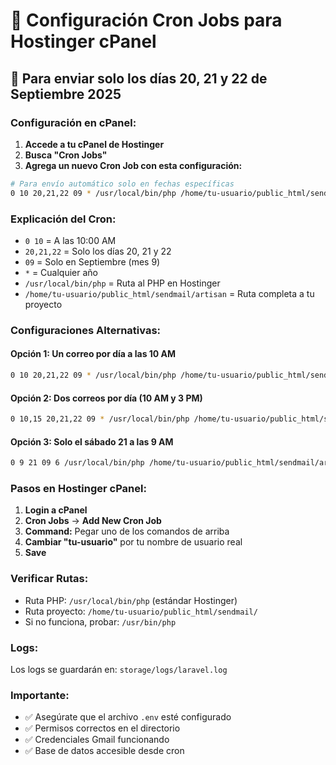 # 🚀 Configuración Cron Jobs para Hostinger cPanel

## 📅 Para enviar solo los días 20, 21 y 22 de Septiembre 2025

### **Configuración en cPanel:**

1. **Accede a tu cPanel de Hostinger**
2. **Busca "Cron Jobs"**
3. **Agrega un nuevo Cron Job con esta configuración:**

```bash
# Para envío automático solo en fechas específicas
0 10 20,21,22 09 * /usr/local/bin/php /home/tu-usuario/public_html/sendmail/artisan mype:scheduled-send
```

### **Explicación del Cron:**
- `0 10` = A las 10:00 AM
- `20,21,22` = Solo los días 20, 21 y 22
- `09` = Solo en Septiembre (mes 9)
- `*` = Cualquier año
- `/usr/local/bin/php` = Ruta al PHP en Hostinger
- `/home/tu-usuario/public_html/sendmail/artisan` = Ruta completa a tu proyecto

### **Configuraciones Alternativas:**

#### Opción 1: Un correo por día a las 10 AM
```bash
0 10 20,21,22 09 * /usr/local/bin/php /home/tu-usuario/public_html/sendmail/artisan mype:send-consulta
```

#### Opción 2: Dos correos por día (10 AM y 3 PM)
```bash
0 10,15 20,21,22 09 * /usr/local/bin/php /home/tu-usuario/public_html/sendmail/artisan mype:send-consulta
```

#### Opción 3: Solo el sábado 21 a las 9 AM
```bash
0 9 21 09 6 /usr/local/bin/php /home/tu-usuario/public_html/sendmail/artisan mype:send-consulta
```

### **Pasos en Hostinger cPanel:**

1. **Login a cPanel**
2. **Cron Jobs** → **Add New Cron Job**
3. **Command:** Pegar uno de los comandos de arriba
4. **Cambiar "tu-usuario"** por tu nombre de usuario real
5. **Save**

### **Verificar Rutas:**
- Ruta PHP: `/usr/local/bin/php` (estándar Hostinger)
- Ruta proyecto: `/home/tu-usuario/public_html/sendmail/`
- Si no funciona, probar: `/usr/bin/php`

### **Logs:**
Los logs se guardarán en: `storage/logs/laravel.log`

### **Importante:**
- ✅ Asegúrate que el archivo `.env` esté configurado
- ✅ Permisos correctos en el directorio
- ✅ Credenciales Gmail funcionando
- ✅ Base de datos accesible desde cron
